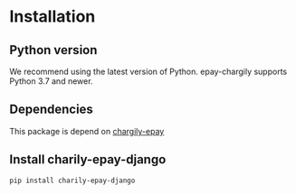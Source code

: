 # Installation
## Python version
We recommend using the latest version of Python. epay-chargily supports Python 3.7 and newer.

## Dependencies
This package is depend on [chargily-epay](https://pypi.org/project/chargily-epay/) 

## Install charily-epay-django
```
pip install charily-epay-django
```
